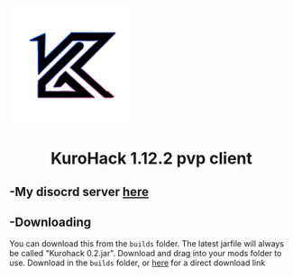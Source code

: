 ![logo](https://github.com/KuroHere/kurohack/blob/main/kurohack.png)
# <h1 align="center">**KuroHack** 1.12.2 pvp client

## -My disocrd server [here](https://discord.gg/guma)

## -Downloading
You can download this from the `builds` folder. The latest jarfile will always be called "Kurohack 0.2.jar". Download and drag into your mods folder to use.
Download in the `builds` folder, or [here](https://github.com/KuroHere/kurohack/releases/tag/0.2) for a direct download link

